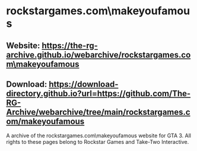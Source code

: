 # rockstargames.com\makeyoufamous

## Website: https://the-rg-archive.github.io/webarchive/rockstargames.com\makeyoufamous

## Download: https://download-directory.github.io?url=https://github.com/The-RG-Archive/webarchive/tree/main/rockstargames.com/makeyoufamous

A archive of the rockstargames.com\makeyoufamous website for GTA 3.
All rights to these pages belong to Rockstar Games and Take-Two Interactive.
